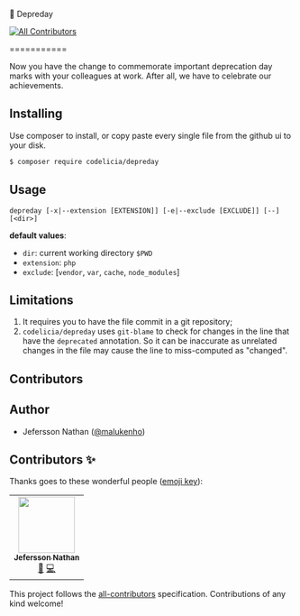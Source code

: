 🎂 Depreday
<!-- ALL-CONTRIBUTORS-BADGE:START - Do not remove or modify this section -->
[![All Contributors](https://img.shields.io/badge/all_contributors-1-orange.svg?style=flat-square)](#contributors-)
<!-- ALL-CONTRIBUTORS-BADGE:END -->
===========

Now you have the change to commemorate important deprecation day marks
with your colleagues at work. After all, we have to celebrate our 
achievements.

Installing
----------

Use composer to install, or copy paste every single file from the 
github ui to your disk.

```bash
$ composer require codelicia/depreday 
```

Usage
-----

```
depreday [-x|--extension [EXTENSION]] [-e|--exclude [EXCLUDE]] [--] [<dir>]
```

**default values**:

- `dir`: current working directory `$PWD`
- `extension`: `php`
- `exclude`: [`vendor`, `var`, `cache`, `node_modules`]

Limitations
-----------

1. It requires you to have the file commit in a git repository; 
2. `codelicia/depreday` uses `git-blame` to check for changes in the line
   that have the `deprecated` annotation. So it can be inaccurate as unrelated
   changes in the file may cause the line to miss-computed as "changed".

Contributors
------------

<!-- ALL-CONTRIBUTORS-BADGE:START -->
<!-- ALL-CONTRIBUTORS-BADGE:END -->

Author
------

- Jefersson Nathan ([@malukenho](http://github.com/malukenho))

## Contributors ✨

Thanks goes to these wonderful people ([emoji key](https://allcontributors.org/docs/en/emoji-key)):

<!-- ALL-CONTRIBUTORS-LIST:START - Do not remove or modify this section -->
<!-- prettier-ignore-start -->
<!-- markdownlint-disable -->
<table>
  <tr>
    <td align="center"><a href="https://twitter.com/malukenho"><img src="https://avatars2.githubusercontent.com/u/3275172?v=4" width="100px;" alt=""/><br /><sub><b>Jefersson Nathan</b></sub></a><br /><a href="#maintenance-malukenho" title="Maintenance">🚧</a> <a href="https://github.com/codelicia/depreday/commits?author=malukenho" title="Code">💻</a></td>
  </tr>
</table>

<!-- markdownlint-enable -->
<!-- prettier-ignore-end -->
<!-- ALL-CONTRIBUTORS-LIST:END -->

This project follows the [all-contributors](https://github.com/all-contributors/all-contributors) specification. Contributions of any kind welcome!